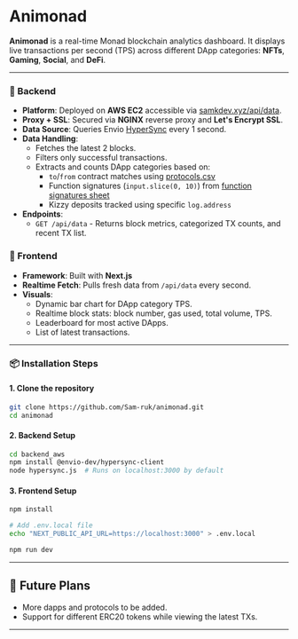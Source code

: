 # Animonad

**Animonad** is a real-time Monad blockchain analytics dashboard. It displays live transactions per second (TPS) across different DApp categories: **NFTs**, **Gaming**, **Social**, and **DeFi**.

---

### 🚀 Backend 

* **Platform**: Deployed on **AWS EC2** accessible via [samkdev.xyz/api/data](https://samkdev.xyz/api/data).
* **Proxy + SSL**: Secured via **NGINX** reverse proxy and **Let's Encrypt SSL**.
* **Data Source**: Queries Envio [HyperSync](https://monad-testnet.hypersync.xyz) every 1 second.
* **Data Handling**:
  * Fetches the latest 2 blocks.
  * Filters only successful transactions.
  * Extracts and counts DApp categories based on:
    * `to`/`from` contract matches using [protocols.csv](https://github.com/monad-developers/protocols/blob/main/protocols.csv)
    * Function signatures (`input.slice(0, 10)`) from [function signatures sheet](https://docs.google.com/spreadsheets/d/11vji0UhVjwzCRdvb8TXzBo5jSl0X_i-p0xP5rRgjui4/edit#gid=45694431)
    * Kizzy deposits tracked using specific `log.address`
* **Endpoints**:
  * `GET /api/data` - Returns block metrics, categorized TX counts, and recent TX list.

### 🔄 Frontend

* **Framework**: Built with **Next.js**
* **Realtime Fetch**: Pulls fresh data from `/api/data` every second.
* **Visuals**:
  * Dynamic bar chart for DApp category TPS.
  * Realtime block stats: block number, gas used, total volume, TPS.
  * Leaderboard for most active DApps.
  * List of latest transactions.

---

### 📦 Installation Steps

#### 1. Clone the repository

```bash
git clone https://github.com/Sam-ruk/animonad.git
cd animonad
```

#### 2. Backend Setup

```bash
cd backend_aws
npm install @envio-dev/hypersync-client
node hypersync.js  # Runs on localhost:3000 by default
```

#### 3. Frontend Setup

```bash
npm install

# Add .env.local file
echo "NEXT_PUBLIC_API_URL=https://localhost:3000" > .env.local

npm run dev
```

---

## 🚀 Future Plans

* More dapps and protocols to be added.
* Support for different ERC20 tokens while viewing the latest TXs.

---
